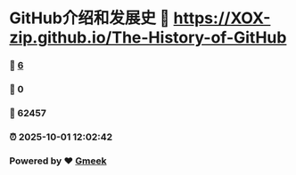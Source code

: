 # GitHub介绍和发展史 :link: https://XOX-zip.github.io/The-History-of-GitHub 
### :page_facing_up: [6](https://XOX-zip.github.io/The-History-of-GitHub/tag.html) 
### :speech_balloon: 0 
### :hibiscus: 62457 
### :alarm_clock: 2025-10-01 12:02:42 
### Powered by :heart: [Gmeek](https://github.com/Meekdai/Gmeek)
